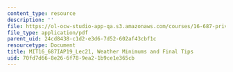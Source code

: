 ```yaml
---
content_type: resource
description: ''
file: https://ol-ocw-studio-app-qa.s3.amazonaws.com/courses/16-687-private-pilot-ground-school-january-iap-2019/70fd7d668e266f789ea21b9ce1e365cb_MIT16_687IAP19_Lec21.pdf
file_type: application/pdf
parent_uid: 24cd8438-c1d2-e3d6-7d52-602af43cbf1c
resourcetype: Document
title: MIT16_687IAP19_Lec21, Weather Minimums and Final Tips
uid: 70fd7d66-8e26-6f78-9ea2-1b9ce1e365cb
---
```


